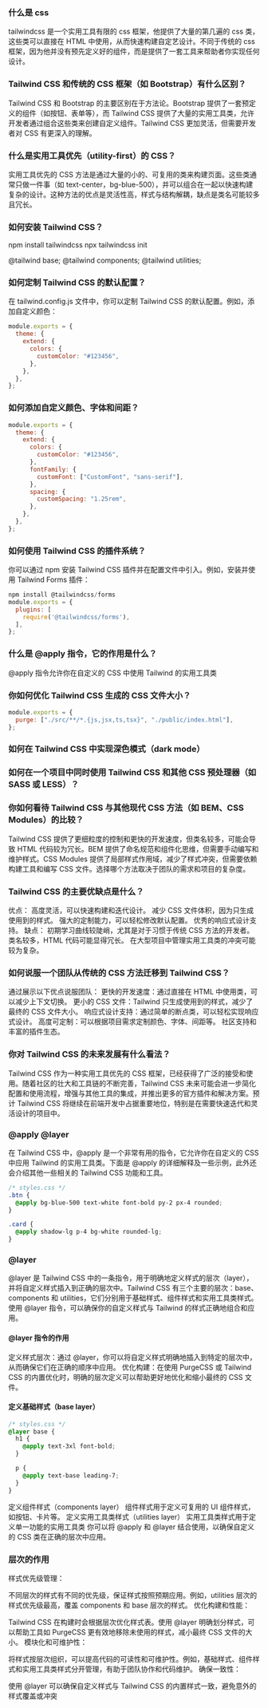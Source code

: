 ### 什么是 css

tailwindcss 是一个实用工具有限的 css 框架，他提供了大量的第几遍的 css 类，这些类可以直接在 HTML 中使用，从而快速构建自定艺设计。不同于传统的 css 框架，因为他并没有预先定义好的组件，而是提供了一套工具来帮助者你实现任何设计。

### Tailwind CSS 和传统的 CSS 框架（如 Bootstrap）有什么区别？

Tailwind CSS 和 Bootstrap 的主要区别在于方法论。Bootstrap 提供了一套预定义的组件（如按钮、表单等），而 Tailwind CSS 提供了大量的实用工具类，允许开发者通过组合这些类来创建自定义组件。Tailwind CSS 更加灵活，但需要开发者对 CSS 有更深入的理解。

### 什么是实用工具优先（utility-first）的 CSS？

实用工具优先的 CSS 方法是通过大量的小的、可复用的类来构建页面。这些类通常只做一件事（如 text-center，bg-blue-500），并可以组合在一起以快速构建复杂的设计。这种方法的优点是灵活性高，样式与结构解耦，缺点是类名可能较多且冗长。

### 如何安装 Tailwind CSS？

npm install tailwindcss
npx tailwindcss init

<!-- css引入 -->

@tailwind base;
@tailwind components;
@tailwind utilities;

### 如何定制 Tailwind CSS 的默认配置？

在 tailwind.config.js 文件中，你可以定制 Tailwind CSS 的默认配置。例如，添加自定义颜色：

```js
module.exports = {
  theme: {
    extend: {
      colors: {
        customColor: "#123456",
      },
    },
  },
};
```

### 如何添加自定义颜色、字体和间距？

```js
module.exports = {
  theme: {
    extend: {
      colors: {
        customColor: "#123456",
      },
      fontFamily: {
        customFont: ["CustomFont", "sans-serif"],
      },
      spacing: {
        customSpacing: "1.25rem",
      },
    },
  },
};
```

### 如何使用 Tailwind CSS 的插件系统？

你可以通过 npm 安装 Tailwind CSS 插件并在配置文件中引入。例如，安装并使用 Tailwind Forms 插件：

```js
npm install @tailwindcss/forms
module.exports = {
  plugins: [
    require('@tailwindcss/forms'),
  ],
};
```

### 什么是 @apply 指令，它的作用是什么？

@apply 指令允许你在自定义的 CSS 中使用 Tailwind 的实用工具类

### 你如何优化 Tailwind CSS 生成的 CSS 文件大小？

```js
module.exports = {
  purge: ["./src/**/*.{js,jsx,ts,tsx}", "./public/index.html"],
};
```

### 如何在 Tailwind CSS 中实现深色模式（dark mode）

### 如何在一个项目中同时使用 Tailwind CSS 和其他 CSS 预处理器（如 SASS 或 LESS）？

### 你如何看待 Tailwind CSS 与其他现代 CSS 方法（如 BEM、CSS Modules）的比较？

Tailwind CSS 提供了更细粒度的控制和更快的开发速度，但类名较多，可能会导致 HTML 代码较为冗长。BEM 提供了命名规范和组件化思维，但需要手动编写和维护样式。CSS Modules 提供了局部样式作用域，减少了样式冲突，但需要依赖构建工具和编写 CSS 文件。选择哪个方法取决于团队的需求和项目的复杂度。

### Tailwind CSS 的主要优缺点是什么？

优点：
高度灵活，可以快速构建和迭代设计。
减少 CSS 文件体积，因为只生成使用到的样式。
强大的定制能力，可以轻松修改默认配置。
优秀的响应式设计支持。
缺点：
初期学习曲线较陡峭，尤其是对于习惯于传统 CSS 方法的开发者。
类名较多，HTML 代码可能显得冗长。
在大型项目中管理实用工具类的冲突可能较为复杂。

### 如何说服一个团队从传统的 CSS 方法迁移到 Tailwind CSS？

通过展示以下优点说服团队：
更快的开发速度：通过直接在 HTML 中使用类，可以减少上下文切换。
更小的 CSS 文件：Tailwind 只生成使用到的样式，减少了最终的 CSS 文件大小。
响应式设计支持：通过简单的断点类，可以轻松实现响应式设计。
高度可定制：可以根据项目需求定制颜色、字体、间距等。
社区支持和丰富的插件生态。

### 你对 Tailwind CSS 的未来发展有什么看法？

Tailwind CSS 作为一种实用工具优先的 CSS 框架，已经获得了广泛的接受和使用。随着社区的壮大和工具链的不断完善，Tailwind CSS 未来可能会进一步简化配置和使用流程，增强与其他工具的集成，并推出更多的官方插件和解决方案。预计 Tailwind CSS 将继续在前端开发中占据重要地位，特别是在需要快速迭代和灵活设计的项目中。

### @apply @layer

在 Tailwind CSS 中，@apply 是一个非常有用的指令，它允许你在自定义的 CSS 中应用 Tailwind 的实用工具类。下面是 @apply 的详细解释及一些示例，此外还会介绍其他一些相关的 Tailwind CSS 功能和工具。

```css
/* styles.css */
.btn {
  @apply bg-blue-500 text-white font-bold py-2 px-4 rounded;
}

.card {
  @apply shadow-lg p-4 bg-white rounded-lg;
}
```

### @layer

@layer 是 Tailwind CSS 中的一条指令，用于明确地定义样式的层次（layer），并将自定义样式插入到正确的层次中。Tailwind CSS 有三个主要的层次：base、components 和 utilities，它们分别用于基础样式、组件样式和实用工具类样式。使用 @layer 指令，可以确保你的自定义样式与 Tailwind 的样式正确地组合和应用。

#### @layer 指令的作用

定义样式层次：通过 @layer，你可以将自定义样式明确地插入到特定的层次中，从而确保它们在正确的顺序中应用。
优化构建：在使用 PurgeCSS 或 Tailwind CSS 的内置优化时，明确的层次定义可以帮助更好地优化和缩小最终的 CSS 文件。

#### 定义基础样式（base layer）

```css
/* styles.css */
@layer base {
  h1 {
    @apply text-3xl font-bold;
  }

  p {
    @apply text-base leading-7;
  }
}
```

定义组件样式（components layer）
组件样式用于定义可复用的 UI 组件样式，如按钮、卡片等。
定义实用工具类样式（utilities layer）
实用工具类样式用于定义单一功能的实用工具类
你可以将 @apply 和 @layer 结合使用，以确保自定义的 CSS 类在正确的层次中应用。

### 层次的作用

样式优先级管理：

不同层次的样式有不同的优先级，保证样式按照预期应用。例如，utilities 层次的样式优先级最高，覆盖 components 和 base 层次的样式。
优化构建和性能：

Tailwind CSS 在构建时会根据层次优化样式表。使用 @layer 明确划分样式，可以帮助工具如 PurgeCSS 更有效地移除未使用的样式，减小最终 CSS 文件的大小。
模块化和可维护性：

将样式按层次组织，可以提高代码的可读性和可维护性。例如，基础样式、组件样式和实用工具类样式分开管理，有助于团队协作和代码维护。
确保一致性：

使用 @layer 可以确保自定义样式与 Tailwind CSS 的内置样式一致，避免意外的样式覆盖或冲突
